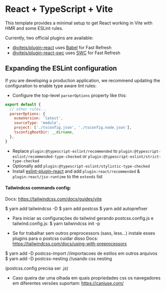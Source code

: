 # React + TypeScript + Vite

This template provides a minimal setup to get React working in Vite with HMR and some ESLint rules.

Currently, two official plugins are available:

- [@vitejs/plugin-react](https://github.com/vitejs/vite-plugin-react/blob/main/packages/plugin-react/README.md) uses [Babel](https://babeljs.io/) for Fast Refresh
- [@vitejs/plugin-react-swc](https://github.com/vitejs/vite-plugin-react-swc) uses [SWC](https://swc.rs/) for Fast Refresh

## Expanding the ESLint configuration

If you are developing a production application, we recommend updating the configuration to enable type aware lint rules:

- Configure the top-level `parserOptions` property like this:

```js
export default {
  // other rules...
  parserOptions: {
    ecmaVersion: 'latest',
    sourceType: 'module',
    project: ['./tsconfig.json', './tsconfig.node.json'],
    tsconfigRootDir: __dirname,
  },
}
```

- Replace `plugin:@typescript-eslint/recommended` to `plugin:@typescript-eslint/recommended-type-checked` or `plugin:@typescript-eslint/strict-type-checked`
- Optionally add `plugin:@typescript-eslint/stylistic-type-checked`
- Install [eslint-plugin-react](https://github.com/jsx-eslint/eslint-plugin-react) and add `plugin:react/recommended` & `plugin:react/jsx-runtime` to the `extends` list


#### Tailwindcss commands config:
Docs: https://tailwindcss.com/docs/guides/vite

$ yarn add tailwindcss -D
$ yarn add postcss
$ yarn add autoprefixer

- Para iniciar as configurações do tailwind gerando postcss.config.js e tailwind.config.js:
$ yarn tailwindcss init -p

<!-- - Você vai precisar do yarn add @types/node para usar o require -->
- Se for trabalhar sem outros preprocessors (sass, less...) instale esses plugins para o postcss cuidar disso
Docs: https://tailwindcss.com/docs/using-with-preprocessors

$ yarn add -D postcss-import //importacoes de estilos em outros arquivos
$ yarn add -D postcss-nesting //usando css nesting

(postcss.config precisa ser .js)

- Caso queira dar uma olhada em quais propriedades css os navegadores em diferentes versões suportam:
https://caniuse.com/

